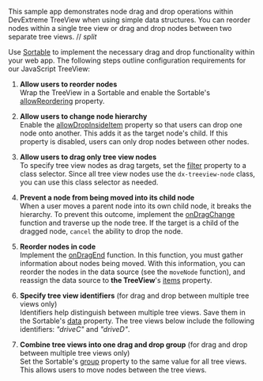 This sample app demonstrates node drag and drop operations within DevExtreme TreeView when using simple data structures. You can reorder nodes within a single tree view or drag and drop nodes between two separate tree views.
// _split_

Use [Sortable][0] to implement the necessary drag and drop functionality within your web app. The following steps outline configuration requirements for our JavaScript TreeView:

1. **Allow users to reorder nodes**     
Wrap the TreeView in a Sortable and enable the Sortable's [allowReordering][1] property.

1. **Allow users to change node hierarchy**           
Enable the [allowDropInsideItem][2] property so that users can drop one node onto another. This adds it as the target node's child. If this property is disabled, users can only drop nodes between other nodes.

1. **Allow users to drag only tree view nodes**        
To specify tree view nodes as drag targets, set the [filter][3] property to a class selector. Since all tree view nodes use the `dx-treeview-node` class, you can use this class selector as needed. 

1. **Prevent a node from being moved into its child node**        
When a user moves a parent node into its own child node, it breaks the hierarchy. To prevent this outcome, implement the [onDragChange][4] function and traverse up the node tree. If the target is a child of the dragged node, `cancel` the ability to drop the node.

1. **Reorder nodes in code**        
Implement the [onDragEnd][5] function. In this function, you must gather information about nodes being moved. With this information, you can reorder the nodes in the data source (see the `moveNode` function), and reassign the data source to **the TreeView**'s  [items][6] property. 

1. **Specify tree view identifiers** (for drag and drop between multiple tree views only)     
Identifiers help distinguish between multiple tree views. Save them in the Sortable's [data][7] property. The tree views below include the following identifiers: *"driveC"* and *"driveD"*.

1. **Combine tree views into one drag and drop group** (for drag and drop between multiple tree views only)    
Set the Sortable's [group][8] property to the same value for all tree views. This allows users to move nodes between the tree views.  

[0]: /Documentation/ApiReference/UI_Components/dxSortable/
[1]: /Documentation/ApiReference/UI_Components/dxSortable/Configuration/#allowReordering
[2]: /Documentation/ApiReference/UI_Components/dxSortable/Configuration/#allowDropInsideItem
[3]: /Documentation/ApiReference/UI_Components/dxSortable/Configuration/#filter
[4]: /Documentation/ApiReference/UI_Components/dxSortable/Configuration/#onDragChange
[5]: /Documentation/ApiReference/UI_Components/dxSortable/Configuration/#onDragEnd
[6]: /Documentation/ApiReference/UI_Components/dxTreeView/Configuration/items/
[7]: /Documentation/ApiReference/UI_Components/dxSortable/Configuration/#data
[8]: /Documentation/ApiReference/UI_Components/dxSortable/Configuration/#group
